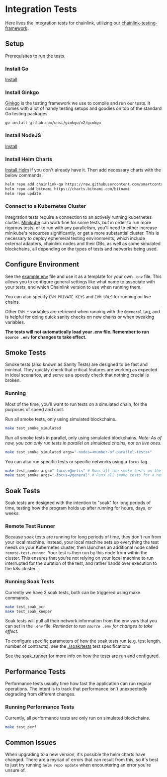 # Integration Tests

Here lives the integration tests for chainlink, utilizing our [chainlink-testing-framework](https://github.com/smartcontractkit/chainlink-testing-framework).

## Setup

Prerequisites to run the tests.

### Install Go

[Install](https://go.dev/doc/install)

### Install Ginkgo

[Ginkgo](https://onsi.github.io/ginkgo/) is the testing framework we use to compile and run our tests. It comes with a lot of handy testing setups and goodies on top of the standard Go testing packages.

`go install github.com/onsi/ginkgo/v2/ginkgo`

### Install NodeJS

[Install](https://nodejs.org/en/download/)

### Install Helm Charts

[Install Helm](https://helm.sh/docs/intro/install/#through-package-managers) if you don't already have it. Then add necessary charts with the below commands.

```sh
helm repo add chainlink-qa https://raw.githubusercontent.com/smartcontractkit/qa-charts/gh-pages/
helm repo add bitnami https://charts.bitnami.com/bitnami
helm repo update
```

### Connect to a Kubernetes Cluster

Integration tests require a connection to an actively running kubernetes cluster. [Minikube](https://minikube.sigs.k8s.io/docs/start/)
can work fine for some tests, but in order to run more rigorous tests, or to run with any parallelism, you'll need to either
increase minikube's resources significantly, or get a more substantial cluster.
This is necessary to deploy ephemeral testing environments, which include external adapters, chainlink nodes and their DBs,
as well as some simulated blockchains, all depending on the types of tests and networks being used.

## Configure Environment

See the [example.env](./example.env) file and use it as a template for your own `.env` file. This allows you to configure general settings like what name to associate with your tests, and which Chainlink version to use when running them.

You can also specify `EVM_PRIVATE_KEYS` and `EVM_URLS` for running on live chains.

Other `EVM_*` variables are retrieved when running with the `@general` tag, and is helpful for doing quick sanity checks on new chains or when tweaking variables.

**The tests will not automatically load your .env file. Remember to run `source .env` for changes to take effect.**

## Smoke Tests

Smoke tests (also known as Sanity Tests) are designed to be fast and minimal. They quickly check that critical features are working as expected in ideal scenarios, and serve as a speedy check that nothing crucial is broken.

### Running

Most of the time, you'll want to run tests on a simulated chain, for the purposes of speed and cost.

Run all smoke tests, only using simulated blockchains.

```sh
make test_smoke_simulated
```

Run all smoke tests in parallel, only using simulated blockchains. *Note: As of now, you can only run tests in parallel on simulated chains, not on live ones.*

```sh
make test_smoke_simulated args="-nodes=<number-of-parallel-tests>"
```

You can also run specific tests or specific networks using a `focus` tag.

```sh
make test_smoke args="-focus=@metis" # Runs all the smoke tests on the Metis Stardust network
make test_smoke args="-focus=@general" # Runs all smoke tests for a network that you define in environment vars
```

## Soak Tests

Soak tests are designed with the intention to "soak" for long periods of time, testing how the program holds up after running for hours, days, or weeks.

### Remote Test Runner

Because soak tests are running for long periods of time, they don't run from your local machine. Instead, your local machine sets up everything the test needs on your Kubernetes cluster, then launches an additional node called `remote-test-runner`. Your test is then run by this node from within the cluster. This ensures that you're not relying on your local machine to run interrupted for the duration of the test, and rather hands over execution to the k8s cluster.

### Running Soak Tests

Currently we have 2 soak tests, both can be triggered using make commands.

```sh
make test_soak_ocr
make test_soak_keeper
```

Soak tests will pull all their network information from the env vars that you can set in the `.env` file. *Reminder to run `source .env` for changes to take effect.*

To configure specific parameters of how the soak tests run (e.g. test length, number of contracts), see the [./soak/tests](./soak/tests/) test specifications.

See the [soak_runner](./soak/soak_runner_test.go) for more info on how the tests are run and configured.

## Performance Tests

Performance tests usually time how fast the application can run regular operations. The intent is to track that performance isn't unexpectedly degrading from different changes.

### Running Performance Tests

Currently, all performance tests are only run on simulated blockchains.

```sh
make test_perf
```

## Common Issues

When upgrading to a new version, it's possible the helm charts have changed. There are a myriad of errors that can result from this, so it's best to just try running `helm repo update` when encountering an error you're unsure of.
